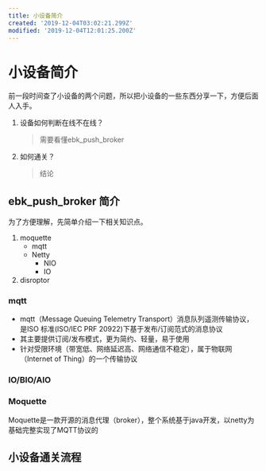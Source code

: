 ```yaml
---
title: 小设备简介
created: '2019-12-04T03:02:21.299Z'
modified: '2019-12-04T12:01:25.200Z'
---
```


# 小设备简介
前一段时间查了小设备的两个问题，所以把小设备的一些东西分享一下，方便后面人入手。
1. 设备如何判断在线不在线？
    > 需要看懂ebk_push_broker
2. 如何通关？
    > 结论
## ebk_push_broker 简介
为了方便理解，先简单介绍一下相关知识点。
1. moquette
    - mqtt
    - Netty
        - NIO
        - IO
2. disroptor
### mqtt
- mqtt（Message Queuing Telemetry Transport）消息队列遥测传输协议，是ISO 标准(ISO/IEC PRF 20922)下基于发布/订阅范式的消息协议
- 其主要提供订阅/发布模式，更为简约、轻量，易于使用
- 针对受限环境（带宽低、网络延迟高、网络通信不稳定），属于物联网（Internet of Thing）的一个传输协议
### IO/BIO/AIO

### Moquette
Moquette是一款开源的消息代理（broker），整个系统基于java开发，以netty为基础完整实现了MQTT协议的

## 小设备通关流程

